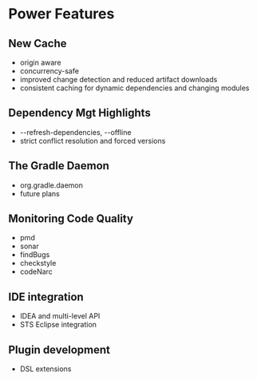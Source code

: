 # Power Features

## New Cache

* origin aware
* concurrency-safe
* improved change detection and reduced artifact downloads
* consistent caching for dynamic dependencies and changing modules

## Dependency Mgt Highlights

* --refresh-dependencies, --offline
* strict conflict resolution and forced versions

## The Gradle Daemon

* org.gradle.daemon
* future plans

## Monitoring Code Quality

* pmd
* sonar
* findBugs
* checkstyle
* codeNarc

## IDE integration

* IDEA and multi-level API
* STS Eclipse integration

## Plugin development

* DSL extensions

